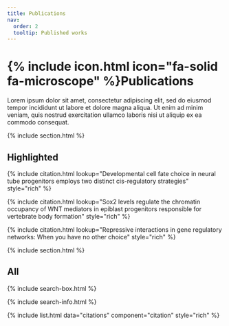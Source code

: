 ```yaml
---
title: Publications
nav:
  order: 2
  tooltip: Published works
---
```


# {% include icon.html icon="fa-solid fa-microscope" %}Publications

Lorem ipsum dolor sit amet, consectetur adipiscing elit, sed do eiusmod tempor incididunt ut labore et dolore magna aliqua.
Ut enim ad minim veniam, quis nostrud exercitation ullamco laboris nisi ut aliquip ex ea commodo consequat.

{% include section.html %}

## Highlighted

{% include citation.html lookup="Developmental cell fate choice in neural tube progenitors employs two distinct cis-regulatory strategies" style="rich" %}

{% include citation.html lookup="Sox2 levels regulate the chromatin occupancy of WNT mediators in epiblast progenitors responsible for vertebrate body formation" style="rich" %}

{% include citation.html lookup="Repressive interactions in gene regulatory networks: When you have no other choice" style="rich" %}

{% include section.html %}

## All

{% include search-box.html %}

{% include search-info.html %}

{% include list.html data="citations" component="citation" style="rich" %}
